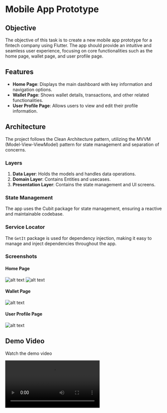 # Mobile App Prototype

## Objective

The objective of this task is to create a new mobile app prototype for a fintech company using Flutter. The app should provide an intuitive and seamless user experience, focusing on core functionalities such as the home page, wallet page, and user profile page.

## Features

- **Home Page**: Displays the main dashboard with key information and navigation options.
- **Wallet Page**: Shows wallet details, transactions, and other related functionalities.
- **User Profile Page**: Allows users to view and edit their profile information.

## Architecture

The project follows the Clean Architecture pattern, utilizing the MVVM (Model-View-ViewModel) pattern for state management and separation of concerns.

### Layers

1. **Data Layer**: Holds the models and handles data operations.
2. **Domain Layer**: Contains Entities and usecases.
3. **Presentation Layer**: Contains the state management and UI screens.

### State Management

The app uses the Cubit package for state management, ensuring a reactive and maintainable codebase.

### Service Locator

The `GetIt` package is used for dependency injection, making it easy to manage and inject dependencies throughout the app.

### Screenshots

#### Home Page

![alt text](image.png)
![alt text](image-1.png)

#### Wallet Page

![alt text](image-2.png)

#### User Profile Page

![alt text](image-3.png)

## Demo Video

Watch the demo video

<video controls src="20240806-1829-33.0679759.mp4" title="Title"></video>


